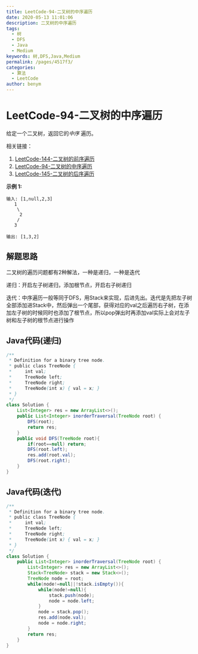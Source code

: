 ```yaml
---
title: LeetCode-94-二叉树的中序遍历
date: 2020-05-13 11:01:06
description: 二叉树的中序遍历
tags: 
  - 树
  - DFS
  - Java
  - Medium
keywords: 树,DFS,Java,Medium
permalink: /pages/4517f3/
categories: 
  - 算法
  - LeetCode
author: benym
---
```


# LeetCode-94-二叉树的中序遍历

给定一个二叉树，返回它的*中序* 遍历。

相关链接：

1. [LeetCode-144-二叉树的前序遍历](https://cloud.benym.cn/benym-book/pages/3fd3f6/)
2. [LeetCode-94-二叉树的中序遍历](https://cloud.benym.cn/benym-book/pages/4517f3/#leetcode-94-%E4%BA%8C%E5%8F%89%E6%A0%91%E7%9A%84%E4%B8%AD%E5%BA%8F%E9%81%8D%E5%8E%86)
3. [LeetCode-145-二叉树的后序遍历](https://cloud.benym.cn/benym-book/pages/bc617d/#leetcode-145-%E4%BA%8C%E5%8F%89%E6%A0%91%E7%9A%84%E5%90%8E%E5%BA%8F%E9%81%8D%E5%8E%86)



**示例 1:**

```
输入: [1,null,2,3]
   1
    \
     2
    /
   3

输出: [1,3,2]
```

## 解题思路

二叉树的遍历问题都有2种解法，一种是递归，一种是迭代

递归：开启左子树递归，添加根节点，开启右子树递归

迭代：中序遍历一般等同于DFS，用Stack来实现，后进先出。迭代是先把左子树全部添加进Stack中，然后弹出一个尾部，获得对应的val之后遍历右子树，在添加左子树的时候同时也添加了根节点，所以pop弹出时再添加val实际上会对左子树和左子树的根节点进行操作

## Java代码(递归)

```java
/**
 * Definition for a binary tree node.
 * public class TreeNode {
 *     int val;
 *     TreeNode left;
 *     TreeNode right;
 *     TreeNode(int x) { val = x; }
 * }
 */
class Solution {
    List<Integer> res = new ArrayList<>();
    public List<Integer> inorderTraversal(TreeNode root) {
        DFS(root);
        return res;
    }
    public void DFS(TreeNode root){
        if(root==null) return;
        DFS(root.left);
        res.add(root.val);
        DFS(root.right);
    }
}
```

## Java代码(迭代)

```java
/**
 * Definition for a binary tree node.
 * public class TreeNode {
 *     int val;
 *     TreeNode left;
 *     TreeNode right;
 *     TreeNode(int x) { val = x; }
 * }
 */
class Solution {
    public List<Integer> inorderTraversal(TreeNode root) {
    	List<Integer> res = new ArrayList<>();
        Stack<TreeNode> stack = new Stack<>();
        TreeNode node = root;
        while(node!=null||!stack.isEmpty()){
            while(node!=null){
                stack.push(node);
                node = node.left;
            }
            node = stack.pop();
            res.add(node.val);
            node = node.right;
        }
        return res;
    }
}
```

